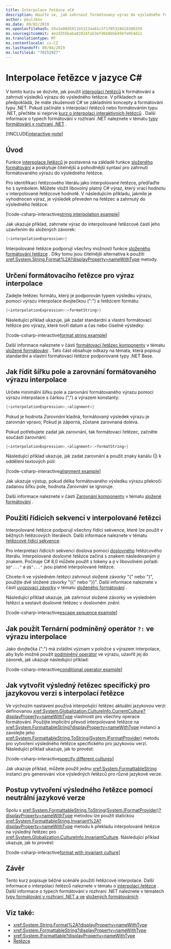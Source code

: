 ```yaml
---
title: Interpolace řetězce vC#
description: Naučte se, jak zahrnout formátovaný výraz do výsledného řetězce C# v rámci s interpolací řetězce.
author: pkulikov
ms.date: 09/02/2019
ms.openlocfilehash: d3a3a08d5911b5323aa61c571f05318d10380339
ms.sourcegitcommit: 4e2d355baba82814fa53efd6b8bbb45bfe054d11
ms.translationtype: MT
ms.contentlocale: cs-CZ
ms.lasthandoff: 09/04/2019
ms.locfileid: "70252927"
---
```

# <a name="string-interpolation-in-c"></a>Interpolace řetězce v jazyce C\#

V tomto kurzu se dozvíte, jak použít [interpolaci řetězců](../language-reference/tokens/interpolated.md) k formátování a zahrnutí výsledků výrazu do výsledného řetězce. V příkladech se předpokládá, že máte zkušenosti C# se základními koncepty a formátování typu .NET. Pokud začínáte s interpolací řetězců nebo formátováním typu .NET, přečtěte si nejprve [kurz o interpolaci interaktivních řetězců](exploration/interpolated-strings.yml) . Další informace o typech formátování v rozhraní .NET naleznete v tématu [typy formátování v rozhraní .NET](../../standard/base-types/formatting-types.md) .

[!INCLUDE[interactive-note](~/includes/csharp-interactive-note.md)]

## <a name="introduction"></a>Úvod

Funkce [interpolace řetězců](../language-reference/tokens/interpolated.md) je postavená na základě funkce [složeného formátování](../../standard/base-types/composite-formatting.md) a poskytuje čitelnější a pohodlnější syntaxi pro zahrnutí formátovaného výrazu do výsledného řetězce.

Pro identifikaci řetězcového literálu jako interpolované řetězce, předřaďte ho `$` symbolem. Můžete vložit libovolný platný C# výraz, který vrací hodnotu v interpolované řetězcové hodnotě. V následujícím příkladu, jakmile je vyhodnocen výraz, je výsledek převeden na řetězec a zahrnutý do výsledného řetězce:

[!code-csharp-interactive[string interpolation example](~/samples/snippets/csharp/tutorials/string-interpolation/Program.cs#1)]

Jak ukazuje příklad, zahrnete výraz do interpolované řetězcové části jeho uzavřením do složených závorek:

```csharp
{<interpolationExpression>}
```

Interpolované řetězce podporují všechny možnosti funkce [složeného formátování řetězce](../../standard/base-types/composite-formatting.md) . Díky tomu jsou čitelnější alternativa k použití <xref:System.String.Format%2A?displayProperty=nameWithType> metody.

## <a name="how-to-specify-a-format-string-for-an-interpolation-expression"></a>Určení formátovacího řetězce pro výraz interpolace

Zadejte řetězec formátu, který je podporován typem výsledku výrazu, pomocí výrazu interpolace dvojtečkou (":") a řetězcem formátu:

```csharp
{<interpolationExpression>:<formatString>}
```

Následující příklad ukazuje, jak zadat standardní a vlastní formátovací řetězce pro výrazy, které tvoří datum a čas nebo číselné výsledky:

[!code-csharp-interactive[format string example](~/samples/snippets/csharp/tutorials/string-interpolation/Program.cs#2)]

Další informace naleznete v části [formátovací řetězec komponenty](../../standard/base-types/composite-formatting.md#format-string-component) v tématu [složené formátování](../../standard/base-types/composite-formatting.md) . Tato část obsahuje odkazy na témata, která popisují standardní a vlastní formátovací řetězce podporované typy .NET Base.

## <a name="how-to-control-the-field-width-and-alignment-of-the-formatted-interpolation-expression"></a>Jak řídit šířku pole a zarovnání formátovaného výrazu interpolace

Určete minimální šířku pole a zarovnání formátovaného výrazu pomocí výrazu interpolace s čárkou (",") a výrazem konstanty:

```csharp
{<interpolationExpression>,<alignment>}
```

Pokud je hodnota *Zarovnání* kladná, formátovaný výsledek výrazu je zarovnán vpravo; Pokud je záporná, zůstane zarovnaná doleva.

Pokud potřebujete zadat jak zarovnání, tak formátovací řetězec, začněte součástí zarovnání:

```csharp
{<interpolationExpression>,<alignment>:<formatString>}
```

Následující příklad ukazuje, jak zadat zarovnání a použít znaky kanálu (|) k oddělení textových polí:

[!code-csharp-interactive[alignment example](~/samples/snippets/csharp/tutorials/string-interpolation/Program.cs#3)]

Jak ukazuje výstup, pokud délka formátovaného výsledku výrazu překročí zadanou šířku pole, hodnota *Zarovnání* se ignoruje.

Další informace naleznete v části [Zarovnání komponenty](../../standard/base-types/composite-formatting.md#alignment-component) v tématu [složené formátování](../../standard/base-types/composite-formatting.md) .

## <a name="how-to-use-escape-sequences-in-an-interpolated-string"></a>Použití řídicích sekvencí v interpolované řetězci

Interpolované řetězce podporují všechny řídicí sekvence, které lze použít v běžných řetězcových literálech. Další informace naleznete v tématu [řetězcové řídicí sekvence](../programming-guide/strings/index.md#string-escape-sequences).

Pro interpretaci řídicích sekvencí doslova pomocí [doslovného](../language-reference/tokens/verbatim.md) řetězcového literálu. Interpolované doslovné řetězce začíná `$` znakem následovaným `@` znakem. Počínaje C# 8,0 můžete použít `$` tokeny a `@` v libovolném pořadí: `$@"..."` a `@$"..."` jsou platné interpolované řetězce.

Chcete-li ve výsledném řetězci zahrnout složené závorky "{" nebo "}", použijte dvě složené závorky "{{" nebo "}}". Další informace naleznete v části [uvozovací závorky](../../standard/base-types/composite-formatting.md#escaping-braces) v tématu [složeného formátování](../../standard/base-types/composite-formatting.md) .

Následující příklad ukazuje, jak zahrnout složené závorky ve výsledném řetězci a sestavit doslovné řetězec v doslovném znění:

[!code-csharp-interactive[escape sequence example](~/samples/snippets/csharp/tutorials/string-interpolation/Program.cs#4)]

## <a name="how-to-use-a-ternary-conditional-operator--in-an-interpolation-expression"></a>Jak použít Ternární podmíněný operátor `?:` ve výrazu interpolace

Jako dvojtečka (":") má zvláštní význam v položce s výrazem interpolace, aby bylo možné použít [podmíněný operátor](../language-reference/operators/conditional-operator.md) ve výrazu, uzavřít jej do závorek, jak ukazuje následující příklad:

[!code-csharp-interactive[conditional operator example](~/samples/snippets/csharp/tutorials/string-interpolation/Program.cs#5)]

## <a name="how-to-create-a-culture-specific-result-string-with-string-interpolation"></a>Jak vytvořit výsledný řetězec specifický pro jazykovou verzi s interpolací řetězce

Ve výchozím nastavení používá interpolující řetězec aktuální jazykovou verzi definovanou <xref:System.Globalization.CultureInfo.CurrentCulture?displayProperty=nameWithType> vlastností pro všechny operace formátování. Použijte implicitní převod interpolované řetězce na <xref:System.FormattableString?displayProperty=nameWithType> instanci a zavolejte jeho <xref:System.FormattableString.ToString(System.IFormatProvider)> metodu pro vytvoření výsledného řetězce specifického pro jazykovou verzi. Následující příklad ukazuje, jak to provést:

[!code-csharp-interactive[specify different cultures](~/samples/snippets/csharp/tutorials/string-interpolation/Program.cs#6)]

Jak ukazuje příklad, můžete použít jednu <xref:System.FormattableString> instanci pro generování více výsledných řetězců pro různé jazykové verze.

## <a name="how-to-create-a-result-string-using-the-invariant-culture"></a>Postup vytvoření výsledného řetězce pomocí neutrální jazykové verze

Spolu s <xref:System.FormattableString.ToString(System.IFormatProvider)?displayProperty=nameWithType> metodou lze použít statickou <xref:System.FormattableString.Invariant%2A?displayProperty=nameWithType> metodu k překladu interpolované řetězce na výsledný řetězec pro <xref:System.Globalization.CultureInfo.InvariantCulture>. Následující příklad ukazuje, jak to provést:

[!code-csharp-interactive[format with invariant culture](~/samples/snippets/csharp/tutorials/string-interpolation/Program.cs#7)]

## <a name="conclusion"></a>Závěr

Tento kurz popisuje běžné scénáře použití řetězcové interpolace. Další informace o interpolaci řetězců naleznete v tématu o [interpolaci řetězce](../language-reference/tokens/interpolated.md) . Další informace o typech formátování v rozhraní .NET naleznete v tématech [typy formátování v rozhraní .NET a ve](../../standard/base-types/formatting-types.md) [složených formátováních](../../standard/base-types/composite-formatting.md) .

## <a name="see-also"></a>Viz také:

- <xref:System.String.Format%2A?displayProperty=nameWithType>
- <xref:System.FormattableString?displayProperty=nameWithType>
- <xref:System.IFormattable?displayProperty=nameWithType>
- [Řetězce](../programming-guide/strings/index.md)
